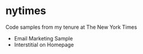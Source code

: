 # nytimes
Code samples from my tenure at The New York Times

- Email Marketing Sample
- Interstitial on Homepage
